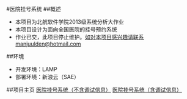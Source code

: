 #医院挂号系统
##概述
* 本项目为北航软件学院2013级系统分析大作业
* 本项目设计为面向全国医院的挂号预约系统
* 作业已交，此项目停止维护。如对本项目感兴趣请联系manjuulden@hotmail.com

##环境
* 开发环境：LAMP
* 部署环境：新浪云（SAE）

##项目主页
[医院挂号系统（不含调试信息）](http://hospitalordering.sinaapp.com/home.html)
[医院挂号系统（含调试信息）](http://2.hospitalordering.sinaapp.com/home.html)
